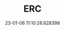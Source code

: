 ---
date: 23-01-06 11:10:26.628398
excerpt: ERICSSON ESPANA SA
header:
  teaser: https://via.placeholder.com/200x200.png
order: 10
sidebar:
- image: https://via.placeholder.com/350x250.png
  image_alt: logo
  text: TBC
  title: Role
title: ERC
---